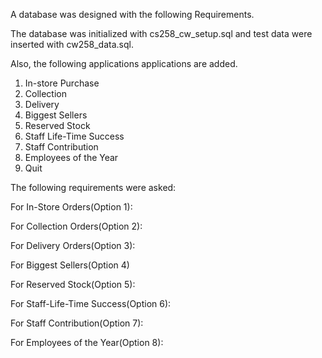 A database was designed with the following Requirements.





The database was initialized with cs258_cw_setup.sql and test data were inserted with cw258_data.sql.


Also, the following applications applications are added.

1. In-store Purchase
2. Collection
3. Delivery
4. Biggest Sellers
5. Reserved Stock
6. Staff Life-Time Success
7. Staff Contribution
8. Employees of the Year
0. Quit

The following requirements were asked:

For In-Store Orders(Option 1):

For Collection Orders(Option 2):

For Delivery Orders(Option 3):

For Biggest Sellers(Option 4)

For Reserved Stock(Option 5):

For Staff-Life-Time Success(Option 6):

For Staff Contribution(Option 7):

For Employees of the Year(Option 8):

